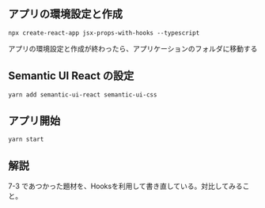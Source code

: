

## アプリの環境設定と作成

```shell script
npx create-react-app jsx-props-with-hooks --typescript
```

アプリの環境設定と作成が終わったら、アプリケーションのフォルダに移動する

## Semantic UI React の設定
```shell script
yarn add semantic-ui-react semantic-ui-css
```

## アプリ開始

```shell script
yarn start
```

## 解説

7-3 であつかった題材を、Hooksを利用して書き直している。対比してみること。
